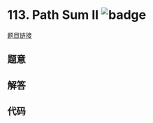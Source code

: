 # 113. Path Sum II ![badge](https://img.shields.io/badge/-medium-yellow?style=flat-square)

[题目链接](https://leetcode.com/problems/path-sum-ii)

## 题意

## 解答

## 代码

